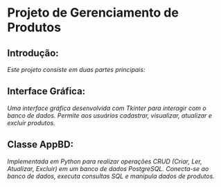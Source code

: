 # Projeto de Gerenciamento de Produtos

## Introdução:
*Este projeto consiste em duas partes principais:*

## Interface Gráfica:
*Uma interface gráfica desenvolvida com Tkinter para interagir com o banco de dados.
Permite aos usuários cadastrar, visualizar, atualizar e excluir produtos.*

## Classe AppBD:
*Implementada em Python para realizar operações CRUD (Criar, Ler, Atualizar, Excluir) em um banco de dados PostgreSQL.
Conecta-se ao banco de dados, executa consultas SQL e manipula dados de produtos.*
